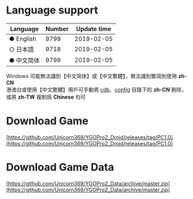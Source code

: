 # Language support

| Language   | Number | Update time |
| ---------- | ------ | ----------- |
| ● English  |  9799  | 2019-02-05  |
| ○ 日本語   |  9718  | 2019-02-05  |
| ● 中文简体 |  9799  | 2019-02-05  |

Windows 可能無法識別【中文简体】或【中文繁體】，無法識別繁简則使用 **zh-CN**<br/>
港澳台或使用【中文繁體】用戶可手動將 [cdb](https://github.com/Unicorn369/YGOPro2_Data/tree/master/cdb)、[config](https://github.com/Unicorn369/YGOPro2_Data/tree/master/config) 目錄下的 **zh-CN** 刪除，或將 **zh-TW** 複制爲 **Chinese** 均可


# Download Game

[https://github.com/Unicorn369/YGOPro2_Droid/releases/tag/PC1.0](https://github.com/Unicorn369/YGOPro2_Droid/releases/tag/PC1.0)


# Download Game Data

[https://github.com/Unicorn369/YGOPro2_Data/archive/master.zip](https://github.com/Unicorn369/YGOPro2_Data/archive/master.zip)

